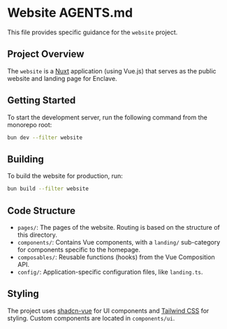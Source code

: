 # Website AGENTS.md

This file provides specific guidance for the `website` project.

## Project Overview

The `website` is a [Nuxt](https://nuxt.com/) application (using Vue.js) that serves as the public website and landing page for Enclave.

## Getting Started

To start the development server, run the following command from the monorepo root:

```bash
bun dev --filter website
```

## Building

To build the website for production, run:

```bash
bun build --filter website
```

## Code Structure

- `pages/`: The pages of the website. Routing is based on the structure of this directory.
- `components/`: Contains Vue components, with a `landing/` sub-category for components specific to the homepage.
- `composables/`: Reusable functions (hooks) from the Vue Composition API.
- `config/`: Application-specific configuration files, like `landing.ts`.

## Styling

The project uses [shadcn-vue](https://www.shadcn-vue.com/) for UI components and [Tailwind CSS](https://tailwindcss.com/) for styling. Custom components are located in `components/ui`.
